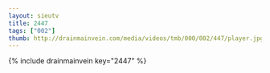 ```yaml
--- 
layout: sieutv
title: 2447
tags: ["002"]
thumb: http://drainmainvein.com/media/videos/tmb/000/002/447/player.jpg
---
```

{% include drainmainvein key="2447" %} 
